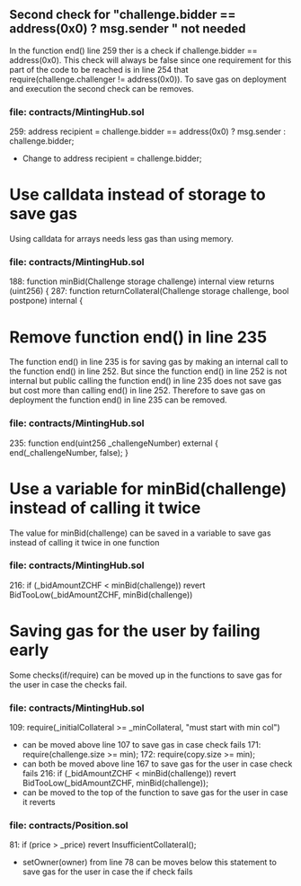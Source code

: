 ## Second check for "challenge.bidder == address(0x0) ? msg.sender " not needed 
In the function end() line 259 ther is a check if challenge.bidder == address(0x0). This check will always be false since one requirement for this part of the code to be reached is in line 254 that require(challenge.challenger != address(0x0)). To save gas on deployment and execution the second check can be removes.

### file: contracts/MintingHub.sol
259:         address recipient = challenge.bidder == address(0x0) ? msg.sender : challenge.bidder; 
-	Change to         address recipient = challenge.bidder;

# Use calldata instead of storage to save gas 
Using calldata for arrays needs less gas than using memory.

### file:  contracts/MintingHub.sol
188:  function minBid(Challenge storage challenge) internal view returns (uint256) {
287: function returnCollateral(Challenge storage challenge, bool postpone) internal {


# Remove function end() in line 235
The function end() in line 235 is for saving gas by making an internal call to the function end() in line 252. But since the function end() in line 252 is not internal but public calling the function end() in line 235 does not save gas but cost more than calling end() in line 252. Therefore to save gas on deployment the function end() in line 235 can be removed. 

### file:  contracts/MintingHub.sol
235: function end(uint256 _challengeNumber) external {
        end(_challengeNumber, false);
    }



# Use a variable for minBid(challenge) instead of calling it twice
The value for minBid(challenge) can be saved in a variable to save gas instead of calling it twice in one function
### file: contracts/MintingHub.sol
216: if (_bidAmountZCHF < minBid(challenge)) revert BidTooLow(_bidAmountZCHF, minBid(challenge))

# Saving gas for the user by failing early
Some checks(if/require) can be moved up in the functions to save gas for the user in case the checks fail. 
### file: contracts/MintingHub.sol
109: require(_initialCollateral >= _minCollateral, "must start with min col")
-	can be moved above line 107 to save gas in case check fails
171: require(challenge.size >= min); 172: require(copy.size >= min);
-	can both be moved above line 167 to save gas for the user in case check fails
216:  if (_bidAmountZCHF < minBid(challenge)) revert BidTooLow(_bidAmountZCHF, minBid(challenge));
-	can be moved to the top of the function to save gas for the user in case it reverts

### file: contracts/Position.sol
81: if (price > _price) revert InsufficientCollateral();
-	setOwner(owner) from line 78 can be moves below this statement to save gas for the user in case the if check fails
